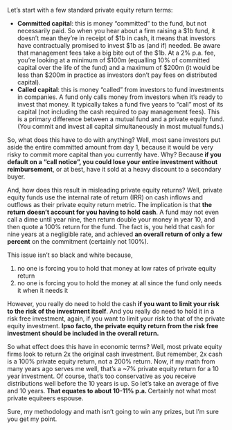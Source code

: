 <p>Let&#8217;s start with a few standard private equity return terms:</p><ul><li><strong>Committed capital</strong>: this is money &#8220;committed&#8221; to the fund, but not necessarily paid. So when you hear about a firm raising a $1b fund, it doesn&#8217;t mean they&#8217;re in receipt of $1b in cash, it means that investors have contractually promised to invest $1b as (and if) needed. Be aware that management fees take a big bite out of the $1b. At a 2% p.a. fee, you&#8217;re looking at a minimum of $100m (equalling 10% of committed capital over the life of the fund) and a maximum of $200m (it would be less than $200m in practice as investors don&#8217;t pay fees on distributed capital).</li><li><strong>Called capital</strong>: this is money &#8220;called&#8221; from investors to fund investments in companies. A fund only calls money from investors when it&#8217;s ready to invest that money. It typically takes a fund five years to &#8220;call&#8221; most of its capital (not including the cash required to pay management fees). This is a primary difference between a mutual fund and a private equity fund. (You commit and invest all capital simultaneously in most mutual funds.)</li></ul><p>So, what does this have to do with anything? Well, most sane investors put aside the entire committed amount from day 1, because it would be very risky to commit more capital than you currently have. Why? Because<strong> if you default on a &#8220;call notice&#8221;, you could lose your entire investment without reimbursement</strong>, or at best, have it sold at a heavy discount to a secondary buyer.</p><p>And, how does this result in misleading private equity returns? Well, private equity funds use the internal rate of return (IRR) on cash inflows and outflows as their private equity return metric. The implication is that <strong>the return doesn&#8217;t account for you having to hold cash</strong>. A fund may not even call a dime until year nine, then return double your money in year 10, and then quote a 100% return for the fund. The fact is, you held that cash for nine years at a negligible rate, and achieved <strong>an overall return of only a few percent</strong> on the commitment (certainly not 100%).</p><p>This issue isn&#8217;t so black and white because,</p><ol><li>no one is forcing you to hold that money at low rates of private equity return</li><li>no one is forcing you to hold the money at all since the fund only needs it when it needs it</li></ol><p>However, you really do need to hold the cash <strong>if you want to limit your risk to the risk of the investment itself</strong>. And you really do need to hold it in a risk free investment, again, if you want to limit your risk to that of the private equity investment. <strong>Ipso facto, the private equity return from the risk free investment should be included in the overall return.</strong></p><p>So what effect does this have in economic terms? Well, most private equity firms look to return 2x the original cash investment. But remember, 2x cash is a 100% private equity return, not a 200% return. Now, if my math from many years ago serves me well, that&#8217;s a ~7% private equity return for a 10 year investment. Of course, that&#8217;s too conservative as you receive distributions well before the 10 years is up. So let&#8217;s take an average of five and 10 years. <strong>That equates to about 10-11% p.a. </strong>Certainly not what most private equiteers espouse.</p><p>Sure, my methodology and math isn&#8217;t going to win any prizes, but I&#8217;m sure you get my point.</p>
